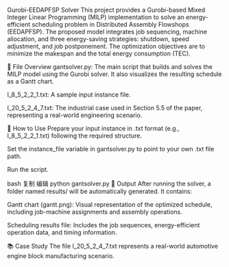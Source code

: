 Gurobi-EEDAPFSP Solver
This project provides a Gurobi-based Mixed Integer Linear Programming (MILP) implementation to solve an energy-efficient scheduling problem in Distributed Assembly Flowshops (EEDAPFSP). The proposed model integrates job sequencing, machine allocation, and three energy-saving strategies: shutdown, speed adjustment, and job postponement. The optimization objectives are to minimize the makespan and the total energy consumption (TEC).

🔧 File Overview
gantsolver.py: The main script that builds and solves the MILP model using the Gurobi solver. It also visualizes the resulting schedule as a Gantt chart.

I_8_5_2_2_1.txt: A sample input instance file.

I_20_5_2_4_7.txt: The industrial case used in Section 5.5 of the paper, representing a real-world engineering scenario.

📌 How to Use
Prepare your input instance in .txt format (e.g., I_8_5_2_2_1.txt) following the required structure.

Set the instance_file variable in gantsolver.py to point to your own .txt file path.

Run the script.

bash
复制
编辑
python gantsolver.py
📂 Output
After running the solver, a folder named results/ will be automatically generated. It contains:

Gantt chart (gantt.png): Visual representation of the optimized schedule, including job-machine assignments and assembly operations.

Scheduling results file: Includes the job sequences, energy-efficient operation data, and timing information.

📚 Case Study
The file I_20_5_2_4_7.txt represents a real-world automotive engine block manufacturing scenario.
